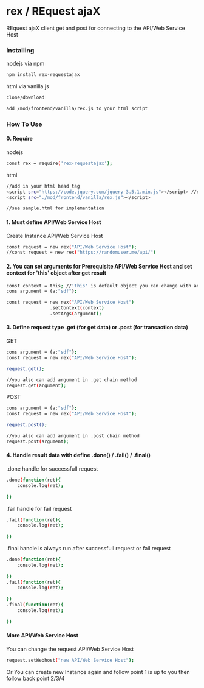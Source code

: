 # rex / REquest ajaX
REquest ajaX client get and post for connecting to the API/Web Service Host

### Installing
nodejs via npm
```bash
npm install rex-requestajax
```

html via vanilla js
```bash
clone/download

add /mod/frontend/vanilla/rex.js to your html script 
```


### How To Use
#### 0. Require
nodejs
```bash
const rex = require('rex-requestajax');
```
html
```bash
//add in your html head tag
<script src="https://code.jquery.com/jquery-3.5.1.min.js"></script> //need jquery for running rex.js
<script src="./mod/frontend/vanilla/rex.js"></script>

//see sample.html for implementation
```

#### 1. Must define API/Web Service Host
Create Instance API/Web Service Host
```bash
const request = new rex("API/Web Service Host");
//const request = new rex("https://randomuser.me/api/")
```

#### 2. You can set arguments for Prerequisite API/Web Service Host and set context for 'this' object after get result 
```bash
const context = this; //'this' is default object you can change with another object;
cons argument = {a:"sdf"};

const request = new rex("API/Web Service Host")
                .setContext(context)
                .setArgs(argument);

```

#### 3. Define request type .get (for get data) or .post (for transaction data)

GET
```bash
cons argument = {a:"sdf"};
const request = new rex("API/Web Service Host");

request.get();

//you also can add argument in .get chain method                
request.get(argument);
```
POST

```bash
cons argument = {a:"sdf"};
const request = new rex("API/Web Service Host");

request.post();

//you also can add argument in .post chain method                
request.post(argument);
```

#### 4. Handle result data with define .done() / .fail() / .final()
.done handle for successfull request
```bash
.done(function(ret){				
    console.log(ret);
    
})
```
.fail handle for fail request
```bash
.fail(function(ret){				
    console.log(ret);
    
})
```

.final handle is always run after successfull request or fail request
```bash
.done(function(ret){				
    console.log(ret);
    
})
.fail(function(ret){				
    console.log(ret);
    
})
.final(function(ret){				
    console.log(ret);
    
})
```

#### More API/Web Service Host
You can change the request API/Web Service Host
```bash
request.setWebhost("new API/Web Service Host");
```
Or You can create new Instance again and follow point 1 is up to you
then follow back point 2/3/4
